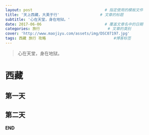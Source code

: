 ```yaml
---
layout: post								# 指定使用的模板文件
title: '天上西藏，大美于行'				    # 文章的标题
subtitle: '心在天堂，身在地狱。'
date: 2017-06-06							# 覆盖文章名中的日期
categories: 旅行								# 文章的类别
cover: 'http://www.maojiyu.com/assets/img/DSC07197.jpg'
tags: 西藏 旅行 攻略								#博客标签
---
```


> 心在天堂，身在地狱。

# 西藏
## 第一天

## 第二天




#### END




